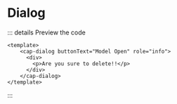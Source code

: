 # Dialog

<demo-dialog></demo-dialog>

::: details Preview the code

```vue
<template>
	<cap-dialog buttonText="Model Open" role="info">
      <div>
        <p>Are you sure to delete!!</p>
      </div>
    </cap-dialog>
</template>

```

:::
